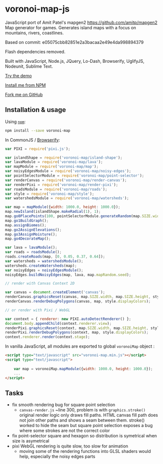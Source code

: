 voronoi-map-js
==============

JavaScript port of Amit Patel's mapgen2 https://github.com/amitp/mapgen2 Map generator for games. Generates island maps with a focus on mountains, rivers, coastlines.

Based on commit: e05075cbb82851e2a3bacaa2e49e4da998894379

Flash dependencies removed.

Built with JavaScript, Node.js, JQuery, Lo-Dash, Browserify, UglifyJS, Nodeunit, Sublime Text.

[Try the demo](http://rjanicek.github.io/voronoi-map-js/)

[Install me from NPM](https://npmjs.org/package/voronoi-map)

[Fork me on GitHub](https://github.com/rjanicek/voronoi-map-js)

Installation & usage
--------------------

Using [`npm`](http://npmjs.org/):

```bash
npm install --save voronoi-map
```

In CommonJS / [Browserify](http://browserify.org/):

```js
var PIXI = require('pixi.js');

var islandShape = require('voronoi-map/island-shape');
var lavaModule = require('voronoi-map/lava');
var mapModule = require('voronoi-map/map');
var noisyEdgesModule = require('voronoi-map/noisy-edges');
var pointSelectorModule = require('voronoi-map/point-selector');
var renderCanvas = require('voronoi-map/render-canvas');
var renderPixi = require('voronoi-map/render-pixi');
var roadsModule = require('voronoi-map/roads');
var style = require('voronoi-map/style');
var watershedsModule = require('voronoi-map/watersheds');

var map = mapModule({width: 1000.0, height: 1000.0});
map.newIsland(islandShape.makeRadial(1), 1);
map.go0PlacePoints(100, pointSelectorModule.generateRandom(map.SIZE.width, map.SIZE.height, map.mapRandom.seed));
map.go1BuildGraph();
map.assignBiomes();
map.go2AssignElevations();
map.go3AssignMoisture();
map.go4DecorateMap();

var lava = lavaModule();
var roads = roadsModule();
roads.createRoads(map, [0, 0.05, 0.37, 0.64]);
var watersheds = watershedsModule();
watersheds.createWatersheds(map);
var noisyEdges = noisyEdgesModule();
noisyEdges.buildNoisyEdges(map, lava, map.mapRandom.seed);

// render with Canvas Context 2D

var canvas = document.createElement('canvas');
renderCanvas.graphicsReset(canvas, map.SIZE.width, map.SIZE.height, style.displayColors);
renderCanvas.renderDebugPolygons(canvas, map, style.displayColors);

// or render with Pixi / WebGL

var context = { renderer: new PIXI.autoDetectRenderer() };
document.body.appendChild(context.renderer.view);
renderPixi.graphicsReset(context, map.SIZE.width, map.SIZE.height, style.displayColors);
renderPixi.renderDebugPolygons(context, map, style.displayColors);
context.renderer.render(context.stage);
```

In vanilla JavaScript, all modules are exported to global `voronoiMap` object :

```html
<script type="text/javascript" src="voronoi-map.min.js"></script>
<script type="text/javascript">
	
	var map = voronoiMap.mapModule({width: 1000.0, height: 1000.0});
	...
</script>
```

Tasks
-----

* fix smooth rendering bug for square point selection
	* `canvas-render.js` ~line 300, problem is with `graphics.stroke()` original render logic only draws fill paths. HTML canvas fill path does not join other paths and shows a seam between them. stroke() worked to hide the seam but square point selection exposes a bug where some strokes are not the correct color
* fix point-selector square and hexagon so distribution is symetrical when size is asymetrical
* pixi WebGL rendering is quite slow, too slow for animation
	* moving some of the rendering functions into GLSL shaders would help, especially the noisy edges parts